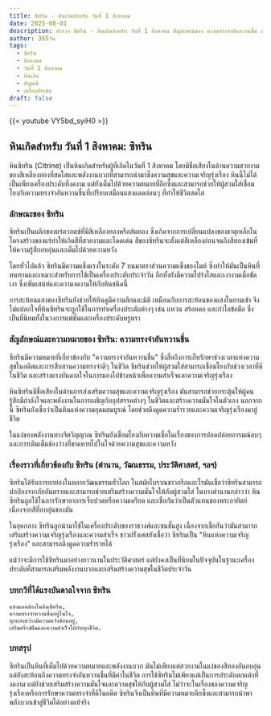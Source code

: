 ```yaml
---
title: ซิทริน - หินเกิดสำหรับ วันที่ 1 สิงหาคม
date: 2025-08-01
description: สำรวจ ซิทริน - หินเกิดสำหรับ วันที่ 1 สิงหาคม สัญลักษณ์ของ ความทรงจำอันหวานชื่น มาเรียนรู้ความหมายลึกซึ้งของหินพิเศษนี้
author: 365วัน
tags:
  - ซิทริน
  - สิงหาคม
  - วันที่ 1 สิงหาคม
  - หินเกิด
  - อัญมณี
  - เครื่องประดับ
draft: false
---
```


{{< youtube VY5bd_syiH0 >}}


## หินเกิดสำหรับ วันที่ 1 สิงหาคม: ซิทริน

หินซิทริน (Citrine) เป็นหินเกิดสำหรับผู้ที่เกิดในวันที่ 1 สิงหาคม โดยมีชื่อเสียงในด้านความสวยงามของสีเหลืองทองที่สดใสและพลังงานบวกที่สามารถนำมาซึ่งความสุขและความเจริญรุ่งเรือง หินนี้ไม่ได้เป็นเพียงเครื่องประดับที่งดงาม แต่ยังเต็มไปด้วยความหมายที่ลึกซึ้งและสามารถช่วยให้ผู้สวมใส่เชื่อมโยงกับความทรงจำอันหวานชื่นที่เปรียบเสมือนแสงแดดอ่อนๆ ที่ทำให้ชีวิตสดใส

### ลักษณะของ ซิทริน

ซิทรินเป็นผลึกของแร่ควอตซ์ที่มีสีเหลืองทองหรือส้มทอง ซึ่งเกิดจากการเปลี่ยนแปลงของธาตุเหล็กในโครงสร้างของแร่ทำให้เกิดสีที่สวยงามและโดดเด่น สีของซิทรินจะตั้งแต่สีเหลืองอ่อนจนถึงสีทองเข้มที่ให้ความรู้สึกอบอุ่นและเต็มไปด้วยความหวัง

โดยทั่วไปแล้ว ซิทรินมีความแข็งแรงในระดับ 7 บนมาตราส่วนความแข็งของโมห์ ซึ่งทำให้มันเป็นหินที่ทนทานและเหมาะสำหรับการใช้เป็นเครื่องประดับประจำวัน อีกทั้งยังมีความโปร่งใสและเงางามเมื่อขัดเงา ซึ่งเพิ่มเสน่ห์และความงดงามให้กับหินชนิดนี้

การสะท้อนแสงของซิทรินยังช่วยให้หินดูมีความลึกและมิติ เหมือนกับการสะท้อนของแสงในยามเช้า จึงไม่แปลกใจที่หินซิทรินจะถูกใช้ในการทำเครื่องประดับต่างๆ เช่น แหวน สร้อยคอ และกำไลข้อมือ ซึ่งเป็นที่นิยมทั้งในวงการแฟชั่นและเครื่องประดับหรูหรา

### สัญลักษณ์และความหมายของ ซิทริน: ความทรงจำอันหวานชื่น

ซิทรินมีความหมายที่เกี่ยวข้องกับ "ความทรงจำอันหวานชื่น" ซึ่งสื่อถึงการเก็บรักษาช่วงเวลาแห่งความสุขในอดีตและการสืบสานความทรงจำดีๆ ในชีวิต ซิทรินช่วยให้ผู้สวมใส่สามารถเชื่อมโยงกับช่วงเวลาที่ดีในชีวิต และสร้างแรงบันดาลใจในการมองไปข้างหน้าเพื่อความสำเร็จและความเจริญรุ่งเรือง

หินซิทรินมีชื่อเสียงในด้านการส่งเสริมความสุขและความเจริญรุ่งเรือง มันสามารถช่วยกระตุ้นให้ผู้คนรู้สึกมีกำลังใจและพลังงานในการเผชิญกับอุปสรรคต่างๆ ในชีวิตและสร้างความมั่นใจในตัวเอง นอกจากนี้ ซิทรินยังเชื่อว่าเป็นหินแห่งความอุดมสมบูรณ์ โดยช่วยดึงดูดความร่ำรวยและความเจริญรุ่งเรืองมาสู่ชีวิต

ในแง่ของพลังงานทางจิตวิญญาณ ซิทรินยังเชื่อมโยงกับความเชื่อในเรื่องของการปลดปล่อยอารมณ์ลบๆ และการเติมเต็มช่องว่างที่ขาดหายไปในใจด้วยความสุขและความหวัง

### เรื่องราวที่เกี่ยวข้องกับ ซิทริน (ตำนาน, วัฒนธรรม, ประวัติศาสตร์, ฯลฯ)

ซิทรินได้รับการยกย่องในหลายวัฒนธรรมทั่วโลก ในสมัยโบราณชาวกรีกและโรมันเชื่อว่าซิทรินสามารถปกป้องจากภัยอันตรายและสามารถช่วยเสริมสร้างความมั่นใจให้กับผู้สวมใส่ ในบางตำนานกล่าวว่า หินซิทรินถูกใช้ในการรักษาอาการเจ็บปวดหรือความเครียด และเชื่อกันว่าเป็นตัวแทนของพระอาทิตย์ เนื่องจากสีที่อบอุ่นของมัน

ในยุคกลาง ซิทรินถูกนำมาใช้ในเครื่องประดับของราชวงศ์และชนชั้นสูง เนื่องจากเชื่อกันว่ามันสามารถเสริมสร้างความเจริญรุ่งเรืองและความสำเร็จ ชาวฝรั่งเศสยังเชื่อว่า ซิทรินเป็น "หินแห่งความเจริญรุ่งเรือง" และสามารถดึงดูดความร่ำรวยได้

แม้ว่าจะมีการใช้ซิทรินมาอย่างยาวนานในประวัติศาสตร์ แต่ยังคงเป็นที่นิยมในปัจจุบันในฐานะเครื่องประดับที่สามารถเสริมพลังงานบวกและเสริมสร้างความสุขในชีวิตประจำวัน

### บทกวีที่ได้แรงบันดาลใจจาก ซิทริน

```
แสงแดดส่องในหินซิทริน,
ความทรงจำหวานชื่นอยู่ในใจ,
ทุกแสงสว่างมีความหวังซ่อนอยู่,
เสริมสร้างฝันและความสำเร็จให้กับทุกชีวิต.
```

### บทสรุป

ซิทรินเป็นหินที่เต็มไปด้วยความหมายและพลังงานบวก มันไม่เพียงแต่สวยงามในแง่ของสีทองอันอบอุ่น แต่ยังสะท้อนถึงความทรงจำอันหวานชื่นที่มีค่าในชีวิต การใช้ซิทรินไม่เพียงแต่เป็นการประดับตกแต่งที่งดงาม แต่ยังช่วยเสริมสร้างความมั่นใจและความสุขให้กับผู้สวมใส่ ไม่ว่าจะในเรื่องของความเจริญรุ่งเรืองหรือการรักษาความทรงจำที่ดีในอดีต ซิทรินจึงเป็นหินที่มีความหมายลึกซึ้งและสามารถนำพาพลังบวกเข้าสู่ชีวิตได้อย่างแท้จริง